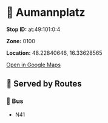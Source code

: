 # 🚉 Aumannplatz


**Stop ID:** at:49:101:0:4

**Zone:** 0100

**Location:** 48.22840646, 16.33628565

[Open in Google Maps](https://www.google.com/maps?q=48.22840646,16.33628565)

## 🚆 Served by Routes

### 🚌 Bus
- N41